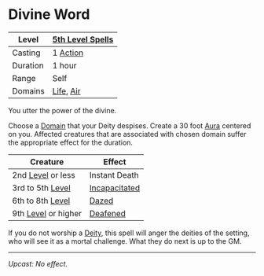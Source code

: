 # Divine Word

| Level    | [5th Level Spells](5th%20Level%20Spells.md)                                      |
| -------- | -------------------------------------------------------------------------------- |
| Casting  | 1 [Action](../../../../Game%20Procedures/Action.md)                              |
| Duration | 1 hour                                                                           |
| Range    | Self                                                                             |
| Domains  | [Life](../../Spell%20Domains/Life.md), [Air](../../Spell%20Domains/Air.md) |

You utter the power of the divine.

Choose a [Domain](../../Spell%20Domains/Spell%20Domains.md) that your Deity despises. Create a 30 foot [Aura](../../Areas%20of%20Effect/Aura.md) centered on you. Affected creatures that are associated with chosen domain suffer the appropriate effect for the duration.

| Creature                                                                             | Effect                                                   |
| ------------------------------------------------------------------------------------ | -------------------------------------------------------- |
| 2nd [Level](../../../../Player%20Characters/Derived%20Statistics/Level.md) or less   | Instant Death                                            |
| 3rd to 5th [Level](../../../../Player%20Characters/Derived%20Statistics/Level.md)    | [Incapacitated](../../../../Conditions/Incapacitated.md) |
| 6th to 8th [Level](../../../../Player%20Characters/Derived%20Statistics/Level.md)    | [Dazed](../../../../Conditions/Dazed.md)                 |
| 9th [Level](../../../../Player%20Characters/Derived%20Statistics/Level.md) or higher | [Deafened](../../../../Conditions/Deafened.md)           |

If you do not worship a [Deity](../../../Deities/Deities.md), this spell will anger the deities of the setting, who will see it as a mortal challenge. What they do next is up to the GM.

---
*Upcast: No effect.*
